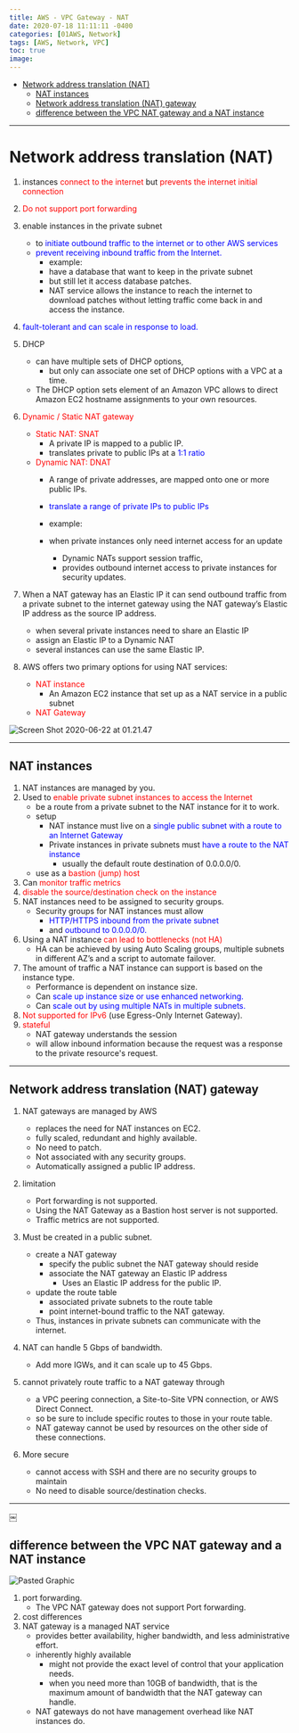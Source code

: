 ```yaml
---
title: AWS - VPC Gateway - NAT
date: 2020-07-18 11:11:11 -0400
categories: [01AWS, Network]
tags: [AWS, Network, VPC]
toc: true
image:
---
```


- [Network address translation (NAT)](#network-address-translation-nat)
  - [NAT instances](#nat-instances)
  - [Network address translation (NAT) gateway](#network-address-translation-nat-gateway)
  - [difference between the VPC NAT gateway and a NAT instance](#difference-between-the-vpc-nat-gateway-and-a-nat-instance)

---

# Network address translation (NAT)

1. instances <font color=red> connect to the internet </font> but <font color=red> prevents the internet initial connection </font>
2. <font color=red> Do not support port forwarding </font>


3. enable instances in the private subnet
   - to <font color=blue> initiate outbound traffic to the internet or to other AWS services </font>
   - <font color=blue> prevent receiving inbound traffic from the Internet. </font>
     - example:
     - have a database that want to keep in the private subnet
     - but still let it access database patches.
     - NAT service allows the instance to reach the internet to download patches without letting traffic come back in and access the instance.

4. <font color=blue> fault-tolerant and can scale in response to load. </font>

5. DHCP
   - can have multiple sets of DHCP options,
     - but only can associate one set of DHCP options with a VPC at a time.
   - The DHCP option sets element of an Amazon VPC allows to direct Amazon EC2 hostname assignments to your own resources.

6. <font color=red> Dynamic / Static NAT gateway </font>
   - <font color=red> Static NAT: SNAT </font>
     - A private IP is mapped to a public IP. 
     - translates private to public IPs at a <font color=blue> 1:1 ratio </font>
   - <font color=red> Dynamic NAT: DNAT </font>
     - A range of private addresses, are mapped onto one or more public IPs.
     - <font color=blue> translate a range of private IPs to public IPs </font>
     - example:

     - when private instances only need internet access for an update
       - Dynamic NATs support session traffic,
       - provides outbound internet access to private instances for security updates.

7. When a NAT gateway has an Elastic IP it can send outbound traffic from a private subnet to the internet gateway using the NAT gateway’s Elastic IP address as the source IP address.
   - when several private instances need to share an Elastic IP
   - assign an Elastic IP to a Dynamic NAT
   - several instances can use the same Elastic IP.

8. AWS offers two primary options for using NAT services:
   - <font color=red> NAT instance </font>
     - An Amazon EC2 instance that set up as a NAT service in a public subnet
   - <font color=red> NAT Gateway </font>

![Screen Shot 2020-06-22 at 01.21.47](https://i.imgur.com/5iVOvIL.png)

---

## NAT instances

1. NAT instances are managed by you.
1. Used to <font color=red> enable private subnet instances to access the Internet </font>
   - be a route from a private subnet to the NAT instance for it to work.
   - setup
     - NAT instance must live on a <font color=blue> single public subnet with a route to an Internet Gateway </font>
     - Private instances in private subnets must <font color=blue> have a route to the NAT instance </font>
       - usually the default route destination of 0.0.0.0/0.
   - use as a <font color=red> bastion (jump) host </font>
2. Can <font color=red> monitor traffic metrics </font>
3. <font color=red> disable the source/destination check on the instance </font>
4. NAT instances need to be assigned to security groups.
   - Security groups for NAT instances must allow
     - <font color=blue> HTTP/HTTPS inbound from the private subnet </font>
     - and <font color=blue> outbound to 0.0.0.0/0. </font>
5. Using a NAT instance <font color=red> can lead to bottlenecks (not HA) </font>
   - HA can be achieved by using Auto Scaling groups, multiple subnets in different AZ’s and a script to automate failover.
6. The amount of traffic a NAT instance can support is based on the instance type.
   - Performance is dependent on instance size.
   - Can <font color=blue> scale up instance size or use enhanced networking. </font>
   - Can <font color=blue> scale out by using multiple NATs in multiple subnets. </font>
7. <font color=red> Not supported for IPv6 </font> (use Egress-Only Internet Gateway).
8. <font color=red> stateful </font>
   - NAT gateway understands the session
   - will allow inbound information because the request was a response to the private resource's request.


---

## Network address translation (NAT) gateway

1. NAT gateways are managed by AWS
   - replaces the need for NAT instances on EC2.
   - fully scaled, redundant and highly available.
   - No need to patch.
   - Not associated with any security groups.
   - Automatically assigned a public IP address.

2. limitation
   - Port forwarding is not supported.
   - Using the NAT Gateway as a Bastion host server is not supported.
   - Traffic metrics are not supported.

3. Must be created in a public subnet.
   - create a NAT gateway
     - specify the public subnet the NAT gateway should reside
     - associate the NAT gateway an Elastic IP address
       - Uses an Elastic IP address for the public IP.
   - update the route table
     - associated private subnets to the route table
     - point internet-bound traffic to the NAT gateway.
   - Thus, instances in private subnets can communicate with the internet.

4. NAT can handle 5 Gbps of bandwidth.
   - Add more IGWs, and it can scale up to 45 Gbps.

5. cannot privately route traffic to a NAT gateway through
   - a VPC peering connection, a Site-to-Site VPN connection, or AWS Direct Connect.
   - so be sure to include specific routes to those in your route table.
   - NAT gateway cannot be used by resources on the other side of these connections.


6. More secure
   - cannot access with SSH and there are no security groups to maintain
   - No need to disable source/destination checks.


---
￼
## difference between the VPC NAT gateway and a NAT instance

![Pasted Graphic](https://i.imgur.com/j0mIsQF.jpg)


1. port forwarding.
   - The VPC NAT gateway does not support Port forwarding.
2. cost differences
3. NAT gateway is a managed NAT service
   - provides better availability, higher bandwidth, and less administrative effort.
   - inherently highly available
     - might not provide the exact level of control that your application needs.
     - when you need more than 10GB of bandwidth, that is the maximum amount of bandwidth that the NAT gateway can handle.
   - NAT gateways do not have management overhead like NAT instances do.
